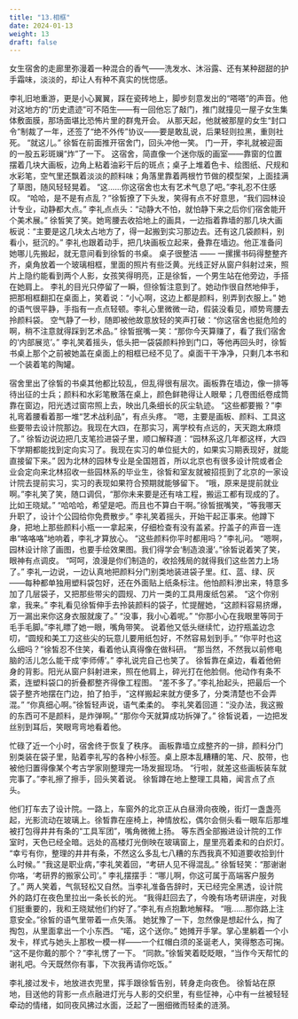 ```yaml
---
title: "13.相框"
date: 2024-01-13
weight: 13
draft: false
---
```


女生宿舍的走廊里弥漫着一种混合的香气——洗发水、沐浴露、还有某种甜甜的护手霜味，淡淡的，却让人有种不真实的恍惚感。

李礼旧地重游，更是小心翼翼，踩在瓷砖地上，脚步刻意发出的“嗒嗒”的声音。他对这地方的“历史遗迹”可不陌生——有一回他忘了敲门，推门就撞见一屋子女生集体敷面膜，那场面堪比恐怖片里的群鬼开会。
从那天起，他就被那屋的女生“封口令”制裁了一年，还签了“绝不外传”协议——要是敢乱说，后果轻则拉黑，重则社死。
“就这儿。” 徐皙在前面推开宿舍门，回头冲他一笑。
门一开，李礼就被迎面的一股五彩斑斓“炸”了一下。
这宿舍，简直像一个迷你版的画室——靠窗的位置摆着几块大画板，边角上粘着油彩干后的斑点；桌子上堆着色卡、绘图纸、尺规和水彩笔，空气里还飘着淡淡的颜料味；角落里靠着两根竹节做的模型架，上面挂满了草图，随风轻轻晃着。
“这……你这宿舍也太有艺术气息了吧。”李礼忍不住感叹。
 “哈哈，是不是有点乱？”徐皙撩了下头发，笑得有点不好意思，“我们园林设计专业，动静都大点。”
李礼点点头：“动静大不怕，就怕静下来之后你们宿舍能开个美术展。”
徐皙笑了笑。她弯腰去收拾地上的画具，一边指着靠墙的那几块大画板说：“主要是这几块太占地方了，得一起搬到实习那边去。还有这几袋颜料，别看小，挺沉的。”
李礼也跟着动手，把几块画板立起来，叠靠在墙边。他正准备问她哪儿先搬起，就无意间看到徐皙的书桌。
桌子很整洁 —— 一摞摞书码得整整齐齐，桌角放着一个玻璃相框，里面的照片有些泛黄。光线正好从窗户斜射过来，照片上隐约能看到两个人影，女孩笑得明亮，正是徐皙，一个男生站在他旁边，手搭在她肩上。
李礼的目光只停留了一瞬，但徐皙注意到了。她动作很自然地伸手，把那相框翻扣在桌面上，笑着说：“小心啊，这边上都是颜料，别弄到衣服上。”
她的语气很平静，手指有一点点轻顿。李礼心里微微一动，假装没看见，顺势弯腰去拎颜料袋。
空气静了一秒，随即被他故意放轻的笑声打破：“你这宿舍也挺危险的啊，稍不注意就得踩到艺术品。”
徐皙抿嘴一笑：“那你今天算赚了，看了我们宿舍的‘内部展览’。”
李礼笑着摇头，低头把一袋袋颜料拎到门口，等他再回头时，徐皙书桌上那个之前被她盖在桌面上的相框已经不见了。桌面干干净净，只剩几本书和一个装着笔的陶罐。

宿舍里出了徐皙的书桌其他都比较乱，但乱得很有层次。画板靠在墙边，像一排等待出征的士兵；颜料和水彩笔散落在桌上，颜色鲜艳得让人眼晕；几卷图纸卷成筒靠在窗边，阳光透过窗帘照上去，映出几条细长的灰尘轨迹。
“这些都要搬？”李礼弯着腰看着那一堆“艺术战利品”，有点头疼。
“嗯，主要是画板、颜料、工具这些要带去设计院那边。我现在大四，在那实习，离学校有点远的，天天跑太麻烦了。”
徐皙边说边把几支笔捡进袋子里，顺口解释道：“园林系这几年都这样，大四下学期都能找到定向实习了。我现在实习的单位挺大的，如果实习期表现好，就能直接留下来。”
因为北林的园林专业是全国翘首，所以北京也有很多设计院或者企业会定向来北林招收一些园林系的毕业生，徐皙和室友就被招揽到了北京的一家设计院去提前实习，实习的表现如果符合预期就能够留下。
“哦，原来是提前就业啊。”李礼笑了笑，随口调侃，“那你未来要是还有啥工程，搬运工都有现成的了。比如王晓斌。”
“哈哈哈，希望是吧。而且也不算白干啊。”徐皙抿嘴笑，“等我哪天升职了，设计个公园给你免费散步。”
李礼笑着摇头，开始干起正事来。他蹲下身，把地上那些颜料小瓶一一拿起来，仔细检查有没有盖紧。拧盖子的声音一连串“咯咯咯”地响着，李礼才算放心。
“这些颜料你平时都用吗？”李礼问。
 “嗯啊，园林设计除了画图，也要手绘效果图。我们得学会‘制造浪漫’。”徐皙说着笑了笑，眼神有点调皮。
“呵呵，浪漫是你们制造的，收拾残局的就得我们这些苦力上场了。”
李礼一边说，一边认真地把颜料分门别类地装进袋子里。红、蓝、绿、灰——每种都单独用塑料袋包好，还在外面贴上纸条标注。他怕颜料渗出来，特意多加了几层袋子，又把那些带尖的圆规、刀片一类的工具用废纸包紧。
“这个你别拿，我来。” 李礼看见徐皙伸手去拎装颜料的袋子，忙提醒她，“这颜料容易挤爆，万一漏出来你这身衣服就废了。”
“没事，我小心着呢。”
“你那小心在我眼里等同于毛手毛脚。”李礼瞟了她一眼，嘴角带笑。
说着他又低头继续忙，边拧瓶盖边念叨，“圆规和美工刀这些尖的玩意儿要用纸包好，不然容易划到手。”
“你平时也这么细吗？”徐皙忍不住笑，看着他认真得像在做科研。
“那当然，不然我以前修电脑的活儿怎么能干成‘李师傅’。” 李礼说完自己也笑了。
徐皙靠在桌边，看着他俯身的背影。阳光从窗户斜射进来，照在他肩上，碎光打在他脸侧。他动作有条不紊，连塑料袋口的折叠都整齐得像工程图。
“差不多了。”李礼抬起头，把最后一个袋子整齐地摆在门边，拍了拍手，“这样搬起来就方便多了，分类清楚也不会弄混。”
“你真细心啊。”徐皙轻声说，语气柔柔的。
李礼笑着回道：“没办法，我这搬的东西可不是颜料，是炸弹啊。”
“那你今天就算成功拆弹了。” 徐皙说着，一边把发丝别到耳后，笑眼弯弯地看着他。

忙碌了近一个小时，宿舍终于恢复了秩序。
画板靠墙立成整齐的一排，颜料分门别类装在袋子里，贴着李礼写的各种小标签。桌上原本乱糟糟的笔、尺、胶带，也被他归置得像某个考古学家刚整理完一场发掘现场。
“行啦，就差这些画板装车就完事了。”李礼擦了擦手，回头笑着说。
徐皙蹲在地上整理工具箱，闻言点了点头。


他们打车去了设计院。一路上，车窗外的北京正从白昼滑向夜晚，街灯一盏盏亮起，光影流动在玻璃上。徐皙靠在座椅上，神情放松，偶尔会侧头看一眼车后那堆被打包得井井有条的“工具军团”，嘴角微微上扬。
等东西全部搬进设计院的工作室时，天色已经全暗。远处的高楼灯光倒映在玻璃窗上，屋里亮着柔和的白炽灯。
“幸亏有你，整理的井井有条，不然这么多乱七八糟的东西我真不知道要收拾到什么时候。”
“我这是职业病，”李礼笑着回，“考研人见不得混乱。”
徐皙轻笑：“那谢谢你咯，‘考研界的搬家公司’。”
李礼摆摆手：“哪儿啊，你这可属于高端客户服务了。”
两人笑着，气氛轻松又自然。当李礼准备告辞时，天已经完全黑透，设计院外的路灯在夜色里拉出一条长长的光。
“我得赶回去了，今晚有场考研讲座，对我们挺重要的，我和王晓斌他们约好了。”李礼有点抱歉地解释。
“哦……那你路上注意安全。”徐皙的语气里带着一点失落。
她犹豫了一下，忽然像是想起什么，掏了掏包，从里面拿出一个小东西。
“喏，这个送你。”
她摊开手掌。掌心里躺着一个小发卡，样式与她头上那枚一模一样——一个红帽白须的圣诞老人，笑得憨态可掬。
“这不是你戴的那个？”李礼愣了一下。
“同款。”徐皙笑着眨眨眼，“当作今天帮忙的谢礼吧。今天既然你有事，下次我再请你吃饭。”

李礼接过发卡，地放进衣兜里，挥手跟徐皙告别，转身走向夜色。
徐皙站在原地，目送他的背影一点点融进灯光与人影的交织里，有些怔神，心中有一丝被轻轻牵动的情绪，如同夜风拂过水面，泛起了一圈细微而轻柔的涟漪。